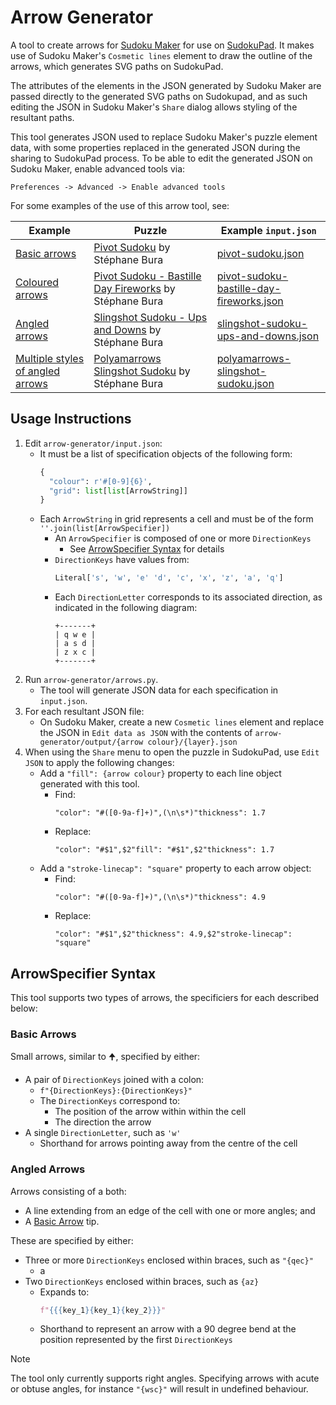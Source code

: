 # Arrow Generator

A tool to create arrows for [Sudoku Maker](https://sudokumaker.app/) for use on [SudokuPad](https://sudokupad.app/). It makes use of Sudoku Maker's `Cosmetic lines` element to draw the outline of the arrows, which generates SVG paths on SudokuPad.

The attributes of the elements in the JSON generated by Sudoku Maker are passed directly to the generated SVG paths on Sudokupad, and as such editing the JSON in Sudoku Maker's `Share` dialog allows styling of the resultant paths.

This tool generates JSON used to replace Sudoku Maker's puzzle element data, with some properties replaced in the generated JSON during the sharing to SudokuPad process. To be able to edit the generated JSON on Sudoku Maker, enable advanced tools via:
```
Preferences -> Advanced -> Enable advanced tools
```
For some examples of the use of this arrow tool, see:

| Example | Puzzle | Example `input.json` |
| --- | --- | --- |
| [Basic arrows] | [Pivot Sudoku] by Stéphane Bura | [pivot-sudoku.json] |
| [Coloured arrows] | [Pivot Sudoku - Bastille Day Fireworks] by Stéphane Bura | [pivot-sudoku-bastille-day-fireworks.json] |
| [Angled arrows] | [Slingshot Sudoku - Ups and Downs] by Stéphane Bura | [slingshot-sudoku-ups-and-downs.json] |
| [Multiple styles of angled arrows] | [Polyamarrows Slingshot Sudoku] by Stéphane Bura | [polyamarrows-slingshot-sudoku.json] |

[Basic arrows]: https://sudokupad.app/1cia3k2as6
[Coloured arrows]: https://sudokupad.app/p04uc9icuy
[Angled arrows]: https://sudokupad.app/l5arxvf5co
[Multiple styles of angled arrows]: https://sudokupad.app/bw8wi3rr0g

[Pivot Sudoku]: https://logic-masters.de/Raetselportal/Raetsel/zeigen.php?id=0003SB
[Pivot Sudoku - Bastille Day Fireworks]: https://logic-masters.de/Raetselportal/Raetsel/zeigen.php?id=0003UK
[Slingshot Sudoku - Ups and Downs]: https://logic-masters.de/Raetselportal/Raetsel/zeigen.php?id=0003YA
[Polyamarrows Slingshot Sudoku]: https://logic-masters.de/Raetselportal/Raetsel/zeigen.php?id=0003ZW

[pivot-sudoku.json]: example-input/pivot-sudoku.json
[pivot-sudoku-bastille-day-fireworks.json]: example-input/pivot-sudoku-bastille-day-fireworks.json
[slingshot-sudoku-ups-and-downs.json]: example-input/slingshot-sudoku-ups-and-downs.json
[polyamarrows-slingshot-sudoku.json]: example-input/polyamarrows-slingshot-sudoku.json

## Usage Instructions

1. Edit `arrow-generator/input.json`:
    - It must be a list of specification objects of the following form:
      ```py
      {
        "colour": r'#[0-9]{6}',
        "grid": list[list[ArrowString]]
      }
      ```
    - Each `ArrowString` in grid represents a cell and must be of the form `''.join(list[ArrowSpecifier])`
      - An `ArrowSpecifier` is composed of one or more `DirectionKeys`
        - See [ArrowSpecifier Syntax](#arrowspecifier-syntax) for details
      - `DirectionKeys` have values from:
        ```py
        Literal['s', 'w', 'e' 'd', 'c', 'x', 'z', 'a', 'q']
        ```
      - Each `DirectionLetter` corresponds to its associated direction, as indicated in the following diagram:
        ```
        +-------+
        | q w e |
        | a s d |
        | z x c |
        +-------+
        ```
2. Run `arrow-generator/arrows.py`.
    - The tool will generate JSON data for each specification in `input.json`.
3. For each resultant JSON file:
    - On Sudoku Maker, create a new `Cosmetic lines` element and replace the JSON in `Edit data as JSON` with the contents of `arrow-generator/output/{arrow colour}/{layer}.json`
4. When using the `Share` menu to open the puzzle in SudokuPad, use `Edit JSON` to apply the following changes:
    - Add a `"fill": {arrow colour}` property to each line object generated with this tool.
      - Find:
        ```
        "color": "#([0-9a-f]+)",(\n\s*)"thickness": 1.7
        ```
      - Replace:
        ```
        "color": "#$1",$2"fill": "#$1",$2"thickness": 1.7
        ```
    - Add a `"stroke-linecap": "square"` property to each arrow object:
      - Find:
        ```
        "color": "#([0-9a-f]+)",(\n\s*)"thickness": 4.9
        ```
      - Replace:
        ```
        "color": "#$1",$2"thickness": 4.9,$2"stroke-linecap": "square"
        ```

## ArrowSpecifier Syntax

This tool supports two types of arrows, the specificiers for each described below:

### Basic Arrows

Small arrows, similar to 🠉, specified by either:

- A pair of `DirectionKeys` joined with a colon:
  - `f"{DirectionKeys}:{DirectionKeys}"`
  - The `DirectionKeys` correspond to:
    - The position of the arrow within within the cell
    - The direction the arrow
- A single `DirectionLetter`, such as `'w'`
  - Shorthand for arrows pointing away from the centre of the cell

### Angled Arrows

Arrows consisting of a both:

- A line extending from an edge of the cell with one or more angles; and
- A [Basic Arrow](#basic-arrows) tip.

These are specified by either:

- Three or more `DirectionKeys` enclosed within braces, such as `"{qec}"`
  - a
- Two `DirectionKeys` enclosed within braces, such as `{az}`
  - Expands to:
    ```py
    f"{{{key_1}{key_1}{key_2}}}"
    ```
  - Shorthand to represent an arrow with a 90 degree bend at the position represented by the first `DirectionKeys`

> [!Note]
> The tool only currently supports right angles. Specifying arrows with acute or obtuse angles, for instance `"{wsc}"` will result in undefined behaviour.
